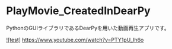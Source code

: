 # PlayMovie_CreatedInDearPy
PythonのGUIライブラリであるDearPyを用いた動画再生アプリです。

[![test]](https://www.youtube.com/watch?v=PTY1pU_Ih6o)
https://www.youtube.com/watch?v=PTY1pU_Ih6o
